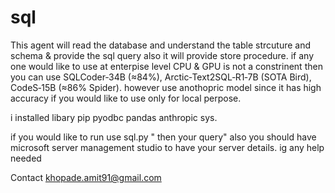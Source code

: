 # sql
This agent will read the database and understand the table strcuture and schema & provide the sql query also it will provide store procedure.
if any one would like to use at enterpise level CPU & GPU is not a constrinent then you can use SQLCoder‑34B (≈84%), Arctic‑Text2SQL‑R1‑7B (SOTA Bird), CodeS‑15B (≈86% Spider).
however use anothopric model since it has high accuracy if you would like to use only for local perpose.

i installed libary
pip pyodbc pandas anthropic sys.

if you would like to run use sql.py " then your query" 
also you should have microsoft server management studio to have your server details.
ig any help needed 

Contact khopade.amit91@gmail.com
